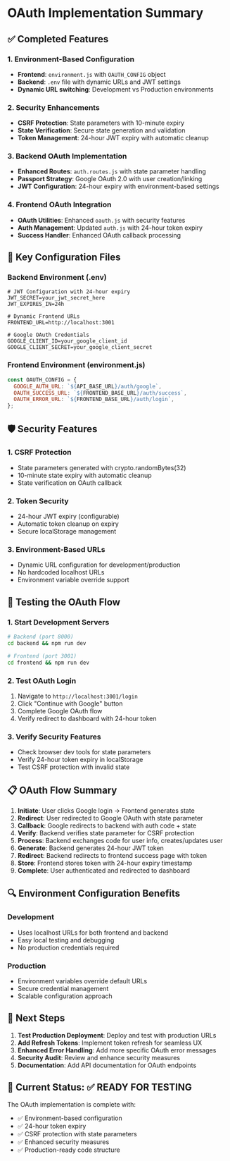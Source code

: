 # OAuth Implementation Summary

## ✅ Completed Features

### 1. Environment-Based Configuration

- **Frontend**: `environment.js` with `OAUTH_CONFIG` object
- **Backend**: `.env` file with dynamic URLs and JWT settings
- **Dynamic URL switching**: Development vs Production environments

### 2. Security Enhancements

- **CSRF Protection**: State parameters with 10-minute expiry
- **State Verification**: Secure state generation and validation
- **Token Management**: 24-hour JWT expiry with automatic cleanup

### 3. Backend OAuth Implementation

- **Enhanced Routes**: `auth.routes.js` with state parameter handling
- **Passport Strategy**: Google OAuth 2.0 with user creation/linking
- **JWT Configuration**: 24-hour expiry with environment-based settings

### 4. Frontend OAuth Integration

- **OAuth Utilities**: Enhanced `oauth.js` with security features
- **Auth Management**: Updated `auth.js` with 24-hour token expiry
- **Success Handler**: Enhanced OAuth callback processing

## 🔧 Key Configuration Files

### Backend Environment (.env)

```env
# JWT Configuration with 24-hour expiry
JWT_SECRET=your_jwt_secret_here
JWT_EXPIRES_IN=24h

# Dynamic Frontend URLs
FRONTEND_URL=http://localhost:3001

# Google OAuth Credentials
GOOGLE_CLIENT_ID=your_google_client_id
GOOGLE_CLIENT_SECRET=your_google_client_secret
```

### Frontend Environment (environment.js)

```javascript
const OAUTH_CONFIG = {
  GOOGLE_AUTH_URL: `${API_BASE_URL}/auth/google`,
  OAUTH_SUCCESS_URL: `${FRONTEND_BASE_URL}/auth/success`,
  OAUTH_ERROR_URL: `${FRONTEND_BASE_URL}/auth/login`,
};
```

## 🛡️ Security Features

### 1. CSRF Protection

- State parameters generated with crypto.randomBytes(32)
- 10-minute state expiry with automatic cleanup
- State verification on OAuth callback

### 2. Token Security

- 24-hour JWT expiry (configurable)
- Automatic token cleanup on expiry
- Secure localStorage management

### 3. Environment-Based URLs

- Dynamic URL configuration for development/production
- No hardcoded localhost URLs
- Environment variable override support

## 🚀 Testing the OAuth Flow

### 1. Start Development Servers

```bash
# Backend (port 8000)
cd backend && npm run dev

# Frontend (port 3001)
cd frontend && npm run dev
```

### 2. Test OAuth Login

1. Navigate to `http://localhost:3001/login`
2. Click "Continue with Google" button
3. Complete Google OAuth flow
4. Verify redirect to dashboard with 24-hour token

### 3. Verify Security Features

- Check browser dev tools for state parameters
- Verify 24-hour token expiry in localStorage
- Test CSRF protection with invalid state

## 📋 OAuth Flow Summary

1. **Initiate**: User clicks Google login → Frontend generates state
2. **Redirect**: User redirected to Google OAuth with state parameter
3. **Callback**: Google redirects to backend with auth code + state
4. **Verify**: Backend verifies state parameter for CSRF protection
5. **Process**: Backend exchanges code for user info, creates/updates user
6. **Generate**: Backend generates 24-hour JWT token
7. **Redirect**: Backend redirects to frontend success page with token
8. **Store**: Frontend stores token with 24-hour expiry timestamp
9. **Complete**: User authenticated and redirected to dashboard

## 🔍 Environment Configuration Benefits

### Development

- Uses localhost URLs for both frontend and backend
- Easy local testing and debugging
- No production credentials required

### Production

- Environment variables override default URLs
- Secure credential management
- Scalable configuration approach

## 📝 Next Steps

1. **Test Production Deployment**: Deploy and test with production URLs
2. **Add Refresh Tokens**: Implement token refresh for seamless UX
3. **Enhanced Error Handling**: Add more specific OAuth error messages
4. **Security Audit**: Review and enhance security measures
5. **Documentation**: Add API documentation for OAuth endpoints

## 🎯 Current Status: ✅ READY FOR TESTING

The OAuth implementation is complete with:

- ✅ Environment-based configuration
- ✅ 24-hour token expiry
- ✅ CSRF protection with state parameters
- ✅ Enhanced security measures
- ✅ Production-ready code structure
